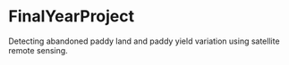 # FinalYearProject
Detecting abandoned  paddy land  and paddy yield variation using satellite remote sensing.
